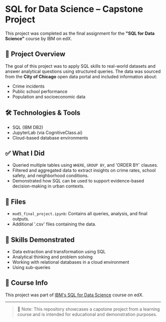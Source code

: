 # SQL for Data Science – Capstone Project

This project was completed as the final assignment for the **"SQL for Data Science"** course by IBM on edX.

## 📌 Project Overview

The goal of this project was to apply SQL skills to real-world datasets and answer analytical questions using structured queries. The data was sourced from the **City of Chicago** open data portal and included information about:

- Crime incidents
- Public school performance
- Population and socioeconomic data

## 🛠️ Technologies & Tools
- SQL (IBM DB2)
- JupyterLab (via CognitiveClass.ai)
- Cloud-based database environments

## ✅ What I Did

- Queried multiple tables using `WHERE`, `GROUP BY`, and 'ORDER BY` clauses.
- Filtered and aggregated data to extract insights on crime rates, school safety, and neighborhood conditions.
- Demonstrated how SQL can be used to support evidence-based decision-making in urban contexts.

## 📂 Files

- `mod5_final_project.ipynb`: Contains all queries, analysis, and final outputs.
- Additional '.csv' files containing the data.

## 🧠 Skills Demonstrated

- Data extraction and transformation using SQL
- Analytical thinking and problem solving
- Working with relational databases in a cloud environment
- Using sub-queries

## 🔗 Course Info

This project was part of [IBM's SQL for Data Science](https://www.edx.org/learn/data-science/ibm-sql-for-data-science) course on edX.

---

> 📝 Note: This repository showcases a capstone project from a learning course and is intended for educational and demonstration purposes.

